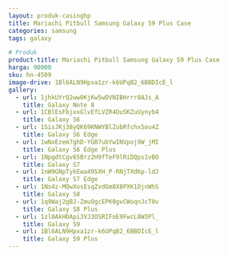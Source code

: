 ```yaml
---
layout: produk-casinghp
title: Mariachi Pitbull Samsung Galaxy S9 Plus Case
categories: samsung
tags: galaxy

# Produk
product-title: Mariachi Pitbull Samsung Galaxy S9 Plus Case
harga: 90000
sku: hn-4509
image-drive: 1Bl6ALN9Hpxa1zr-k6UPqB2_6BBDIcE_l
gallery:
  - url: 1jhkUYrQ2ww0KjKw5wDVNIBHrrr8AJs_A
    title: Galaxy Note 8
  - url: 1CBlEsFbjxxGlvEfLVZR4OuSKZuUynyb4
    title: Galaxy S6
  - url: 1SisJKj38yQK69KNWYBlZubRfchx5ou4Z
    title: Galaxy S6 Edge
  - url: 1wNxEzem7ghD-YGB7ubYwINVpoj9W_jMI
    title: Galaxy S6 Edge Plus
  - url: 1NpgdtCgv65Brz2H9fTeF9lRiDQps1vBO
    title: Galaxy S7
  - url: 1nW9GNpTykEwa495XH_P-RNjTXdKp-ldJ
    title: Galaxy S7 Edge
  - url: 1Ns4z-MQwXosEsqZvdGm8X8PXK1DjnWhS
    title: Galaxy S8
  - url: 1q9Waj2gBJ-ZmuOgcEPK0gvCWoqnJcT0v
    title: Galaxy S8 Plus
  - url: 1zl0AkHDApi3VJ3OSRIFoE9FwcL8W3Pl_
    title: Galaxy S9
  - url: 1Bl6ALN9Hpxa1zr-k6UPqB2_6BBDIcE_l
    title: Galaxy S9 Plus
---
```


